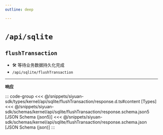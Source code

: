 ```yaml
---
outline: deep

---
```


# `/api/sqlite`

## `flushTransaction`

- 🛠 等待业务数据持久化完成
- `/api/sqlite/flushTransaction`

---
**响应**

::: code-group
<<< @/snippets/siyuan-sdk/types/kernel/api/sqlite/flushTransaction/response.d.ts#content [Types]
<<< @/snippets/siyuan-sdk/schemas/kernel/api/sqlite/flushTransaction/response.schema.json5 [JSON Schema (json5)]
<<< @/snippets/siyuan-sdk/schemas/kernel/api/sqlite/flushTransaction/response.schema.json [JSON Schema (json)]
:::
